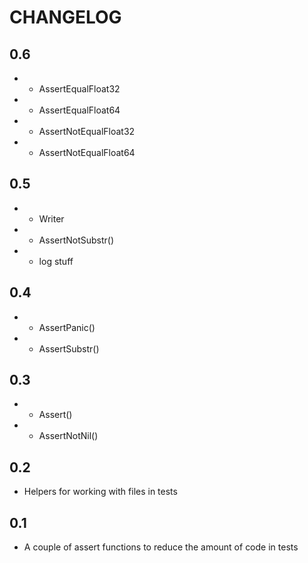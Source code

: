 # CHANGELOG

## 0.6

* + AssertEqualFloat32
* + AssertEqualFloat64
* + AssertNotEqualFloat32
* + AssertNotEqualFloat64

## 0.5

* + Writer
* + AssertNotSubstr()
* - log stuff

## 0.4

* + AssertPanic()
* + AssertSubstr()

## 0.3

* + Assert()
* + AssertNotNil()

## 0.2

* Helpers for working with files in tests

## 0.1

* A couple of assert functions to reduce the amount of code in tests
